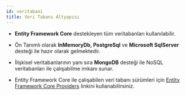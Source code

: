 ```yaml
---
id: veritabani
title: Veri Tabanı Altyapısı
---
```


-   **Entity Framework Core** destekleyen tüm veritabanları
    kullanılabilir.

-   Ön Tanımlı olarak **InMemoryDb, PostgreSql** ve **Microsoft SqlServer** desteği ile hazır olarak gelmektedir.

-   İlişkisel veritabanlarının yanı sıra  **MongoDB** desteği ile NoSQL veritabanları ile çalışabilme imkanı sunar.

-   Entity Framework Core ile çalışabilen veri tabanı sürümleri için [Entity Framework Core Providers](https://docs.microsoft.com/en-us/ef/core/providers/?tabs=dotnet-core-cli) linkini kullanabilirsiniz.